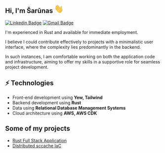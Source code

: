 <h2> Hi, I'm Šarūnas <img src="https://raw.githubusercontent.com/ABSphreak/ABSphreak/master/gifs/Hi.gif" width="30px"> </h2>

[![Linkedin Badge](https://img.shields.io/badge/-sarunasgincas-blue?style=flat-square&logo=Linkedin&logoColor=white&link=https://www.linkedin.com/in/sarunas-gincas-a91676211/)](https://www.linkedin.com/in/sarunas-gincas-a91676211/) 
[![Gmail Badge](https://img.shields.io/badge/-sarunas.gincas@gmail.com-c14438?style=flat-square&logo=Gmail&logoColor=white&link=mailto:sarunas.gincas@gmail.com)](mailto:sarunas.gincas@gmail.com)

I'm experienced in Rust and available for immediate employment.

I believe I could contribute effectively to projects with a minimalistic user interface, where the complexity lies predominantly in the backend. 

In such instances, I am comfortable working on both the application code and infrastructure, aiming to offer my skills in a supportive role for seamless project development.

## ⚡ Technologies
- Front-end development using **Yew, Tailwind**
- Backend development using **Rust**
- Data using **Relational Database Management Systems**
- Cloud architecture using **AWS, AWS CDK**

## Some of my projects
- [Rust Full Stack Application](https://github.com/Saruniks/cdk-rust-full-stack-app)
- [Distributed sccache IaC](https://github.com/Saruniks/sccache-dist-cdktf)
